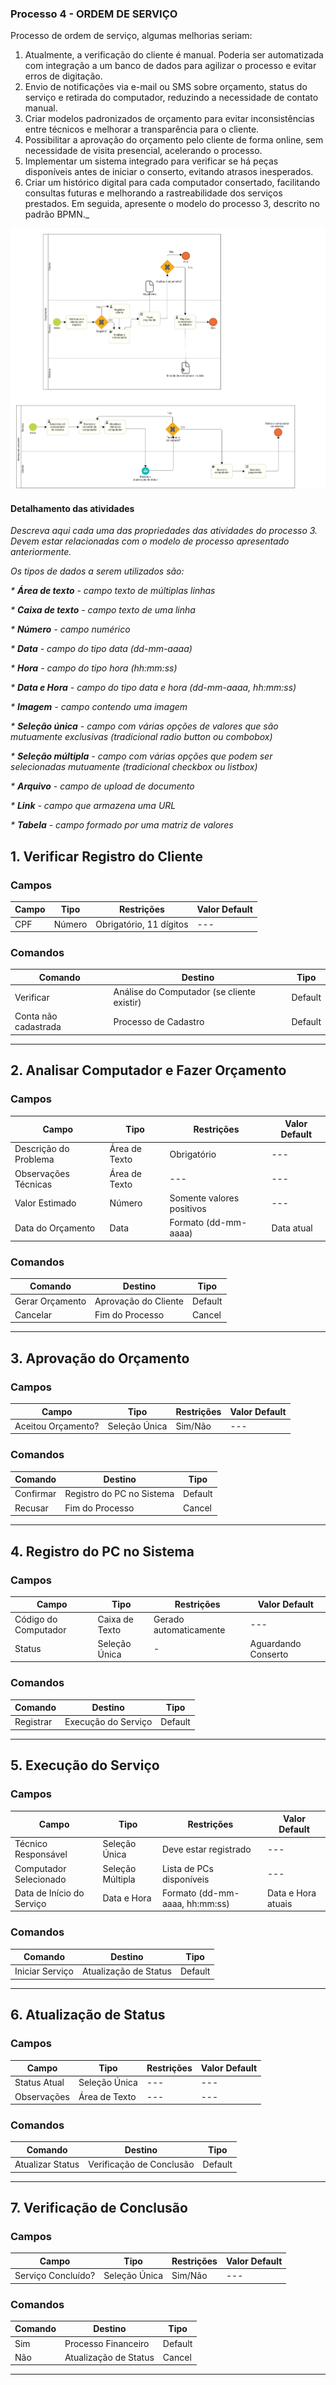 ### Processo 4 - ORDEM DE SERVIÇO

Processo de ordem de serviço, algumas melhorias seriam:
1. Atualmente, a verificação do cliente é manual. Poderia ser automatizada com integração a um banco de dados para agilizar o processo e evitar erros de digitação.
2. Envio de notificações via e-mail ou SMS sobre orçamento, status do serviço e retirada do computador, reduzindo a necessidade de contato manual.
3. Criar modelos padronizados de orçamento para evitar inconsistências entre técnicos e melhorar a transparência para o cliente.
4. Possibilitar a aprovação do orçamento pelo cliente de forma online, sem necessidade de visita presencial, acelerando o processo.
5. Implementar um sistema integrado para verificar se há peças disponíveis antes de iniciar o conserto, evitando atrasos inesperados.
6. Criar um histórico digital para cada computador consertado, facilitando consultas futuras e melhorando a rastreabilidade dos serviços prestados.
Em seguida, apresente o modelo do processo 3, descrito no padrão BPMN._

![Modelo BPMN do PROCESSO ORDEM DE SERVIÇO](/docs/images/processos/ordemDeServicoBPMN.png "Modelo BPMN do Processo de ordem de serviço.")


#### Detalhamento das atividades

_Descreva aqui cada uma das propriedades das atividades do processo 3. 
Devem estar relacionadas com o modelo de processo apresentado anteriormente._

_Os tipos de dados a serem utilizados são:_

_* **Área de texto** - campo texto de múltiplas linhas_

_* **Caixa de texto** - campo texto de uma linha_

_* **Número** - campo numérico_

_* **Data** - campo do tipo data (dd-mm-aaaa)_

_* **Hora** - campo do tipo hora (hh:mm:ss)_

_* **Data e Hora** - campo do tipo data e hora (dd-mm-aaaa, hh:mm:ss)_

_* **Imagem** - campo contendo uma imagem_

_* **Seleção única** - campo com várias opções de valores que são mutuamente exclusivas (tradicional radio button ou combobox)_

_* **Seleção múltipla** - campo com várias opções que podem ser selecionadas mutuamente (tradicional checkbox ou listbox)_

_* **Arquivo** - campo de upload de documento_

_* **Link** - campo que armazena uma URL_

_* **Tabela** - campo formado por uma matriz de valores_

## **1. Verificar Registro do Cliente**
### **Campos**
| **Campo**       | **Tipo**        | **Restrições**          | **Valor Default** |
|-----------------|----------------|-------------------------|-------------------|
| CPF            | Número          | Obrigatório, 11 dígitos | ---               |

### **Comandos**
| **Comando**            | **Destino**                                  | **Tipo**   |
|------------------------|---------------------------------------------|-----------|
| Verificar             | Análise do Computador (se cliente existir)  | Default   |
| Conta não cadastrada  | Processo de Cadastro                        | Default   |

---

## **2. Analisar Computador e Fazer Orçamento**
### **Campos**
| **Campo**               | **Tipo**         | **Restrições**               | **Valor Default** |
|-------------------------|-----------------|------------------------------|-------------------|
| Descrição do Problema   | Área de Texto   | Obrigatório                   | ---               |
| Observações Técnicas    | Área de Texto   | ---                            | ---               |
| Valor Estimado         | Número          | Somente valores positivos     | ---               |
| Data do Orçamento      | Data            | Formato (dd-mm-aaaa)          | Data atual        |

### **Comandos**
| **Comando**       | **Destino**             | **Tipo**   |
|------------------|------------------------|-----------|
| Gerar Orçamento | Aprovação do Cliente   | Default   |
| Cancelar        | Fim do Processo        | Cancel    |

---

## **3. Aprovação do Orçamento**
### **Campos**
| **Campo**               | **Tipo**         | **Restrições**  | **Valor Default** |
|-------------------------|-----------------|----------------|-------------------|
| Aceitou Orçamento?      | Seleção Única   | Sim/Não        | ---               |

### **Comandos**
| **Comando**   | **Destino**                   | **Tipo**   |
|--------------|------------------------------|-----------|
| Confirmar    | Registro do PC no Sistema   | Default   |
| Recusar      | Fim do Processo              | Cancel    |

---

## **4. Registro do PC no Sistema**
### **Campos**
| **Campo**             | **Tipo**          | **Restrições**                  | **Valor Default**        |
|----------------------|------------------|---------------------------------|--------------------------|
| Código do Computador | Caixa de Texto   | Gerado automaticamente         | ---                      |
| Status              | Seleção Única    | -                               | Aguardando Conserto       |

### **Comandos**
| **Comando**   | **Destino**           | **Tipo**   |
|--------------|----------------------|-----------|
| Registrar   | Execução do Serviço   | Default   |

---

## **5. Execução do Serviço**
### **Campos**
| **Campo**                | **Tipo**         | **Restrições**               | **Valor Default**        |
|--------------------------|-----------------|------------------------------|--------------------------|
| Técnico Responsável      | Seleção Única   | Deve estar registrado         | ---                      |
| Computador Selecionado   | Seleção Múltipla | Lista de PCs disponíveis      | ---                      |
| Data de Início do Serviço | Data e Hora     | Formato (dd-mm-aaaa, hh:mm:ss) | Data e Hora atuais        |

### **Comandos**
| **Comando**       | **Destino**             | **Tipo**   |
|------------------|------------------------|-----------|
| Iniciar Serviço | Atualização de Status  | Default   |

---

## **6. Atualização de Status**
### **Campos**
| **Campo**        | **Tipo**        | **Restrições** | **Valor Default** |
|------------------|----------------|---------------|-------------------|
| Status Atual    | Seleção Única   | ---           | ---               |
| Observações     | Área de Texto   | ---           | ---               |

### **Comandos**
| **Comando**        | **Destino**                    | **Tipo**   |
|-------------------|--------------------------------|-----------|
| Atualizar Status | Verificação de Conclusão       | Default   |

---

## **7. Verificação de Conclusão**
### **Campos**
| **Campo**          | **Tipo**         | **Restrições** | **Valor Default** |
|-------------------|-----------------|--------------|-------------------|
| Serviço Concluído? | Seleção Única   | Sim/Não      | ---               |

### **Comandos**
| **Comando** | **Destino**              | **Tipo**   |
|------------|-------------------------|-----------|
| Sim        | Processo Financeiro      | Default   |
| Não        | Atualização de Status    | Cancel    |

---

